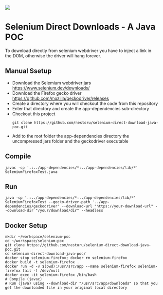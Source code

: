 [![](https://www.paypalobjects.com/en_US/i/btn/btn_donateCC_LG.gif)](https://www.paypal.com/donate/?hosted_button_id=58F9TDDRBND4L)

# Selenium Direct Downloads - A Java POC
To download directly from selenium webdriver you have to inject a link in the DOM, otherwise the driver will hang forever.

## Manual Ssetup
- Download the Selemium webdriver jars https://www.selenium.dev/downloads/
- Download the Firefox gecko driver https://github.com/mozilla/geckodriver/releases
- Create a directory where you will checkout the code from this repository
- Enter that directory and create the app-dependencies sub-directory
- Checkout this project
  ```
  git clone https://github.com/nestoru/selenium-direct-download-java-poc.git
  ```
- Add to the root folder the app-dependencies directory the  uncompressed jars folder and the geckodriver executable

## Compile
```
javac -cp '.:../app-dependencies/*:../app-dependencies/lib/*' SeleniumFirefoxTest.java
```

## Run
```
java -cp '.:../app-dependencies/*:../app-dependencies/lib/*' SeleniumFirefoxTest --gecko-driver-path '../app-dependencies/geckodriver' --download-url "https://your-download-url" --download-dir "/your/download/dir" --headless
```

## Docker Setup

```
mkdir ~/workspace/selenium-poc
cd ~/workspace/selenium-poc
git clone https://github.com/nestoru/selenium-direct-download-java-poc.git
cd selenium-direct-download-java-poc/
docker stop selenium-firefox; docker rm selenium-firefox
docker build -t selenium-firefox .
docker run -d -v $(pwd):/usr/src/app --name selenium-firefox selenium-firefox tail -f /dev/null
docker exec -it selenium-firefox /bin/bash
# Compile (javac)
# Run (java) using --download-dir "/usr/src/app/downloads" so that you get the downloaded file in your original local directory
```
